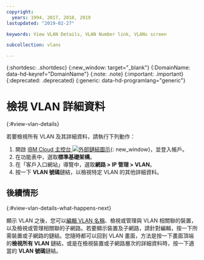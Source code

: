 ```yaml
---
copyright:
  years: 1994, 2017, 2018, 2019
lastupdated: "2019-02-27"

keywords: View VLAN Details, VLAN Number link, VLANs screen

subcollection: vlans

---
```


{:shortdesc: .shortdesc}
{:new_window: target="_blank"}
{:DomainName: data-hd-keyref="DomainName"}
{:note: .note}
{:important: .important}
{:deprecated: .deprecated}
{:generic: data-hd-programlang="generic"}

# 檢視 VLAN 詳細資料
{:#view-vlan-details}

若要檢視所有 VLAN 及其詳細資料，請執行下列動作：

1. 開啟 [IBM Cloud 主控台 ![外部鏈結圖示](../../icons/launch-glyph.svg "外部鏈結圖示")](https://{DomainName}/){: new_window}，並登入帳戶。
2. 在功能表中，選取**標準基礎架構**。
3. 在「客戶入口網站」導覽中，選取**網路 > IP 管理 > VLAN**。
4. 按一下 **VLAN 號碼**鏈結，以檢視特定 VLAN 的其他詳細資料。

## 後續情形
{:#view-vlan-details-what-happens-next}

顯示 VLAN 之後，您可以[編輯 VLAN 名稱](/docs/infrastructure/vlans?topic=vlans-edit-vlan-name)、檢視或管理與 VLAN 相關聯的裝置，以及檢視或管理相關聯的子網路。若要顯示裝置及子網路，請針對編輯，按一下所需裝置或子網路的鏈結。您隨時都可以回到 VLAN 畫面，方法是按一下畫面頂端的**檢視所有 VLAN** 鏈結，或是在檢視裝置或子網路層次的詳細資料時，按一下適當的 **VLAN 號碼**鏈結。
